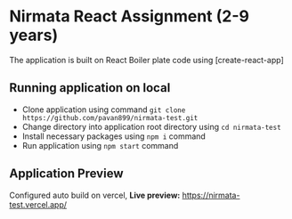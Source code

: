 # Nirmata React Assignment (2-9 years)

The application is built on React Boiler plate code using [create-react-app]

## Running application on local

- Clone application using command `git clone https://github.com/pavan899/nirmata-test.git`
- Change directory into application root directory using `cd nirmata-test`
- Install necessary packages using `npm i` command
- Run application using `npm start` command

## Application Preview
Configured auto build on vercel, **Live preview:** https://nirmata-test.vercel.app/

